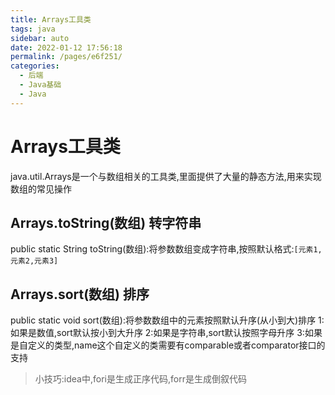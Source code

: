 ```yaml
---
title: Arrays工具类
tags: java
sidebar: auto
date: 2022-01-12 17:56:18
permalink: /pages/e6f251/
categories: 
  - 后端
  - Java基础
  - Java
---
```

# Arrays工具类
java.util.Arrays是一个与数组相关的工具类,里面提供了大量的静态方法,用来实现数组的常见操作

## Arrays.toString(数组) 转字符串
public static String toString(数组):将参数数组变成字符串,按照默认格式:`[元素1,元素2,元素3]`
## Arrays.sort(数组) 排序
public static void sort(数组):将参数数组中的元素按照默认升序(从小到大)排序
1:如果是数值,sort默认按小到大升序
2:如果是字符串,sort默认按照字母升序
3:如果是自定义的类型,name这个自定义的类需要有comparable或者comparator接口的支持
> 小技巧:idea中,fori是生成正序代码,forr是生成倒叙代码
